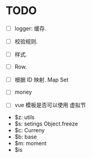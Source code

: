 # TODO

- [ ] logger: 缓存.
- [ ] 校验规则. 
- [ ] 样式.
- [ ] Row.
- [ ] 根据 ID 映射. Map Set
- [ ] money

- [ ] vue 模板是否可以使用 虚拟节





+ $z: utils
+ $s: setings Object.freeze
+ $c: Curreny
+ $b: base
+ $m: moment
+ $is